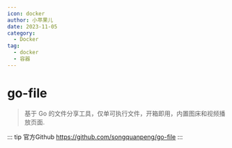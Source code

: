 ```yaml
---
icon: docker
author: 小苹果儿
date: 2023-11-05
category:
  - Docker
tag:
  - docker
  - 容器
---
```


# go-file

> 基于 Go 的文件分享工具，仅单可执行文件，开箱即用，内置图床和视频播放页面.


::: tip 官方Github
<https://github.com/songquanpeng/go-file>
:::
